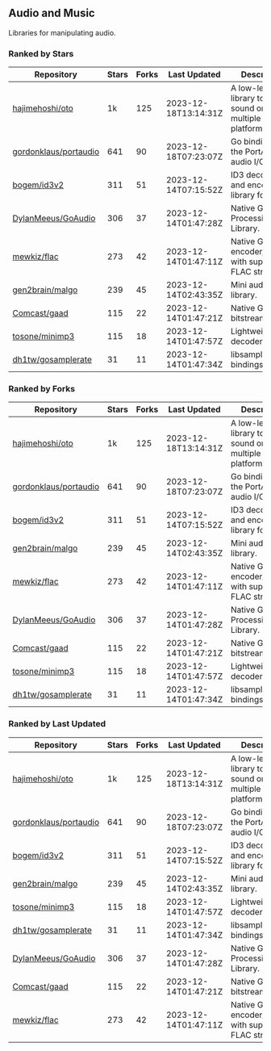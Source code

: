 ## Audio and Music

Libraries for manipulating audio.

### Ranked by Stars

| Repository | Stars | Forks | Last Updated | Description | 
|------------|-------|-------|--------------|-------------|
| [hajimehoshi/oto](https://github.com/hajimehoshi/oto) | 1k | 125 | 2023-12-18T13:14:31Z |  A low-level library to play sound on multiple platforms. |
| [gordonklaus/portaudio](https://github.com/gordonklaus/portaudio) | 641 | 90 | 2023-12-18T07:23:07Z |  Go bindings for the PortAudio audio I/O library. |
| [bogem/id3v2](https://github.com/bogem/id3v2) | 311 | 51 | 2023-12-14T07:15:52Z |  ID3 decoding and encoding library for Go. |
| [DylanMeeus/GoAudio](https://github.com/DylanMeeus/GoAudio) | 306 | 37 | 2023-12-14T01:47:28Z |  Native Go Audio Processing Library. |
| [mewkiz/flac](https://github.com/mewkiz/flac) | 273 | 42 | 2023-12-14T01:47:11Z |  Native Go FLAC encoder/decoder with support for FLAC streams. |
| [gen2brain/malgo](https://github.com/gen2brain/malgo) | 239 | 45 | 2023-12-14T02:43:35Z |  Mini audio library. |
| [Comcast/gaad](https://github.com/Comcast/gaad) | 115 | 22 | 2023-12-14T01:47:21Z |  Native Go AAC bitstream parser. |
| [tosone/minimp3](https://github.com/tosone/minimp3) | 115 | 18 | 2023-12-14T01:47:57Z |  Lightweight MP3 decoder library. |
| [dh1tw/gosamplerate](https://github.com/dh1tw/gosamplerate) | 31 | 11 | 2023-12-14T01:47:34Z |  libsamplerate bindings for go. |

### Ranked by Forks

| Repository | Stars | Forks | Last Updated | Description | 
|------------|-------|-------|--------------|-------------|
| [hajimehoshi/oto](https://github.com/hajimehoshi/oto) | 1k | 125 | 2023-12-18T13:14:31Z |  A low-level library to play sound on multiple platforms. |
| [gordonklaus/portaudio](https://github.com/gordonklaus/portaudio) | 641 | 90 | 2023-12-18T07:23:07Z |  Go bindings for the PortAudio audio I/O library. |
| [bogem/id3v2](https://github.com/bogem/id3v2) | 311 | 51 | 2023-12-14T07:15:52Z |  ID3 decoding and encoding library for Go. |
| [gen2brain/malgo](https://github.com/gen2brain/malgo) | 239 | 45 | 2023-12-14T02:43:35Z |  Mini audio library. |
| [mewkiz/flac](https://github.com/mewkiz/flac) | 273 | 42 | 2023-12-14T01:47:11Z |  Native Go FLAC encoder/decoder with support for FLAC streams. |
| [DylanMeeus/GoAudio](https://github.com/DylanMeeus/GoAudio) | 306 | 37 | 2023-12-14T01:47:28Z |  Native Go Audio Processing Library. |
| [Comcast/gaad](https://github.com/Comcast/gaad) | 115 | 22 | 2023-12-14T01:47:21Z |  Native Go AAC bitstream parser. |
| [tosone/minimp3](https://github.com/tosone/minimp3) | 115 | 18 | 2023-12-14T01:47:57Z |  Lightweight MP3 decoder library. |
| [dh1tw/gosamplerate](https://github.com/dh1tw/gosamplerate) | 31 | 11 | 2023-12-14T01:47:34Z |  libsamplerate bindings for go. |

### Ranked by Last Updated

| Repository | Stars | Forks | Last Updated | Description | 
|------------|-------|-------|--------------|-------------|
| [hajimehoshi/oto](https://github.com/hajimehoshi/oto) | 1k | 125 | 2023-12-18T13:14:31Z |  A low-level library to play sound on multiple platforms. |
| [gordonklaus/portaudio](https://github.com/gordonklaus/portaudio) | 641 | 90 | 2023-12-18T07:23:07Z |  Go bindings for the PortAudio audio I/O library. |
| [bogem/id3v2](https://github.com/bogem/id3v2) | 311 | 51 | 2023-12-14T07:15:52Z |  ID3 decoding and encoding library for Go. |
| [gen2brain/malgo](https://github.com/gen2brain/malgo) | 239 | 45 | 2023-12-14T02:43:35Z |  Mini audio library. |
| [tosone/minimp3](https://github.com/tosone/minimp3) | 115 | 18 | 2023-12-14T01:47:57Z |  Lightweight MP3 decoder library. |
| [dh1tw/gosamplerate](https://github.com/dh1tw/gosamplerate) | 31 | 11 | 2023-12-14T01:47:34Z |  libsamplerate bindings for go. |
| [DylanMeeus/GoAudio](https://github.com/DylanMeeus/GoAudio) | 306 | 37 | 2023-12-14T01:47:28Z |  Native Go Audio Processing Library. |
| [Comcast/gaad](https://github.com/Comcast/gaad) | 115 | 22 | 2023-12-14T01:47:21Z |  Native Go AAC bitstream parser. |
| [mewkiz/flac](https://github.com/mewkiz/flac) | 273 | 42 | 2023-12-14T01:47:11Z |  Native Go FLAC encoder/decoder with support for FLAC streams. |

